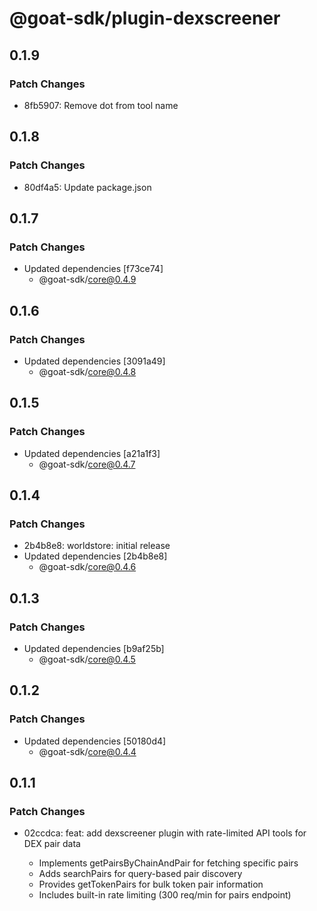 # @goat-sdk/plugin-dexscreener

## 0.1.9

### Patch Changes

- 8fb5907: Remove dot from tool name

## 0.1.8

### Patch Changes

- 80df4a5: Update package.json

## 0.1.7

### Patch Changes

- Updated dependencies [f73ce74]
  - @goat-sdk/core@0.4.9

## 0.1.6

### Patch Changes

- Updated dependencies [3091a49]
  - @goat-sdk/core@0.4.8

## 0.1.5

### Patch Changes

- Updated dependencies [a21a1f3]
  - @goat-sdk/core@0.4.7

## 0.1.4

### Patch Changes

- 2b4b8e8: worldstore: initial release
- Updated dependencies [2b4b8e8]
  - @goat-sdk/core@0.4.6

## 0.1.3

### Patch Changes

- Updated dependencies [b9af25b]
  - @goat-sdk/core@0.4.5

## 0.1.2

### Patch Changes

- Updated dependencies [50180d4]
  - @goat-sdk/core@0.4.4

## 0.1.1

### Patch Changes

- 02ccdca: feat: add dexscreener plugin with rate-limited API tools for DEX pair data

  - Implements getPairsByChainAndPair for fetching specific pairs
  - Adds searchPairs for query-based pair discovery
  - Provides getTokenPairs for bulk token pair information
  - Includes built-in rate limiting (300 req/min for pairs endpoint)
